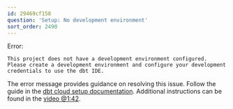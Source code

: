 ```yaml
---
id: 29469cf158
question: 'Setup: No development environment'
sort_order: 2490
---
```


Error:

```plaintext
This project does not have a development environment configured. Please create a development environment and configure your development credentials to use the dbt IDE.
```

The error message provides guidance on resolving this issue. Follow the guide in the [dbt cloud setup documentation](https://github.com/DataTalksClub/data-engineering-zoomcamp/blob/main/04-analytics-engineering/dbt_cloud_setup.md). Additional instructions can be found in the [video @1:42](https://youtu.be/J0XCDyKiU64?si=2CTg3H63wyJTf5Vy&t=102).